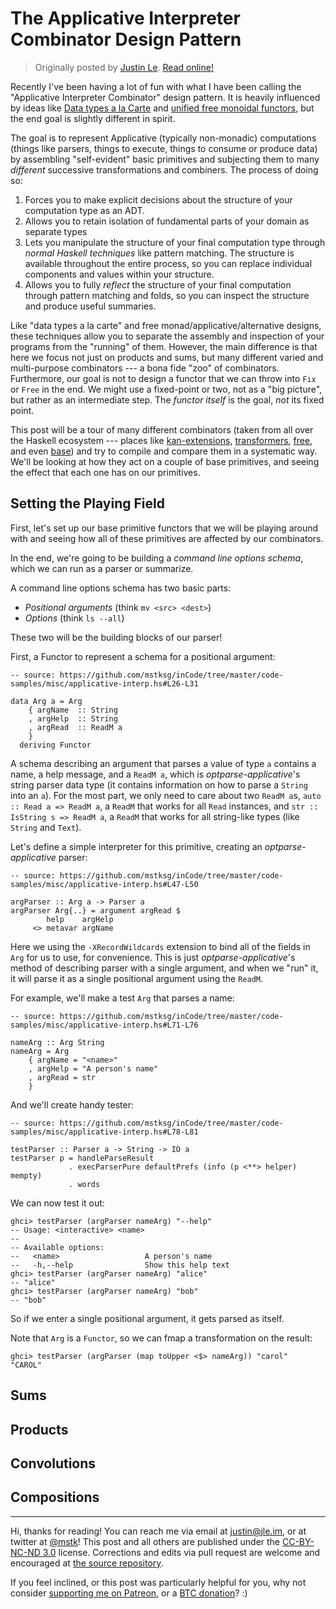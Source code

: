 The Applicative Interpreter Combinator Design Pattern
=====================================================

> Originally posted by [Justin Le](https://blog.jle.im/).
> [Read online!](https://blog.jle.im/entry/interpreter-combinators.html)

Recently I've been having a lot of fun with what I have been calling the
"Applicative Interpreter Combinator" design pattern. It is heavily influenced by
ideas like [Data types a la
Carte](http://www.cs.ru.nl/~W.Swierstra/Publications/DataTypesALaCarte.pdf) and
[unified free monoidal
functors](http://oleg.fi/gists/posts/2018-02-21-single-free.html), but the end
goal is slightly different in spirit.

The goal is to represent Applicative (typically non-monadic) computations
(things like parsers, things to execute, things to consume or produce data) by
assembling "self-evident" basic primitives and subjecting them to many
*different* successive transformations and combiners. The process of doing so:

1.  Forces you to make explicit decisions about the structure of your
    computation type as an ADT.
2.  Allows you to retain isolation of fundamental parts of your domain as
    separate types
3.  Lets you manipulate the structure of your final computation type through
    *normal Haskell techniques* like pattern matching. The structure is
    available throughout the entire process, so you can replace individual
    components and values within your structure.
4.  Allows you to fully *reflect* the structure of your final computation
    through pattern matching and folds, so you can inspect the structure and
    produce useful summaries.

Like "data types a la carte" and free monad/applicative/alternative designs,
these techniques allow you to separate the assembly and inspection of your
programs from the "running" of them. However, the main difference is that here
we focus not just on products and sums, but many different varied and
multi-purpose combinators --- a bona fide "zoo" of combinators. Furthermore, our
goal is not to design a functor that we can throw into `Fix` or `Free` in the
end. We might use a fixed-point or two, not as a "big picture", but rather as an
intermediate step. The *functor itself* is the goal, *not* its fixed point.

This post will be a tour of many different combinators (taken from all over the
Haskell ecosystem --- places like
[kan-extensions](https://hackage.haskell.org/package/kan-extensions),
[transformers](https://hackage.haskell.org/package/transformers),
[free](https://hackage.haskell.org/package/free), and even
[base](https://hackage.haskell.org/package/base)) and try to compile and compare
them in a systematic way. We'll be looking at how they act on a couple of base
primitives, and seeing the effect that each one has on our primitives.

Setting the Playing Field
-------------------------

First, let's set up our base primitive functors that we will be playing around
with and seeing how all of these primitives are affected by our combinators.

In the end, we're going to be building a *command line options schema*, which we
can run as a parser or summarize.

A command line options schema has two basic parts:

-   *Positional arguments* (think `mv <src> <dest>`)
-   *Options* (think `ls --all`)

These two will be the building blocks of our parser!

First, a Functor to represent a schema for a positional argument:

``` {.haskell}
-- source: https://github.com/mstksg/inCode/tree/master/code-samples/misc/applicative-interp.hs#L26-L31

data Arg a = Arg
    { argName  :: String
    , argHelp  :: String
    , argRead  :: ReadM a
    }
  deriving Functor
```

A schema describing an argument that parses a value of type `a` contains a name,
a help message, and a `ReadM a`, which is *optparse-applicative*'s string parser
data type (it contains information on how to parse a `String` into an `a`). For
the most part, we only need to care about two `ReadM a`s,
`auto :: Read a => ReadM a`, a `ReadM` that works for all `Read` instances, and
`str :: IsString s => ReadM a`, a `ReadM` that works for all string-like types
(like `String` and `Text`).

Let's define a simple interpreter for this primitive, creating an
*optparse-applicative* parser:

``` {.haskell}
-- source: https://github.com/mstksg/inCode/tree/master/code-samples/misc/applicative-interp.hs#L47-L50

argParser :: Arg a -> Parser a
argParser Arg{..} = argument argRead $
        help    argHelp
     <> metavar argName
```

Here we using the `-XRecordWildcards` extension to bind all of the fields in
`Arg` for us to use, for convenience. This is just *optparse-applicative*'s
method of describing parser with a single argument, and when we "run" it, it
will parse it as a single positional argument using the `ReadM`.

For example, we'll make a test `Arg` that parses a name:

``` {.haskell}
-- source: https://github.com/mstksg/inCode/tree/master/code-samples/misc/applicative-interp.hs#L71-L76

nameArg :: Arg String
nameArg = Arg
    { argName = "<name>"
    , argHelp = "A person's name"
    , argRead = str
    }
```

And we'll create handy tester:

``` {.haskell}
-- source: https://github.com/mstksg/inCode/tree/master/code-samples/misc/applicative-interp.hs#L78-L81

testParser :: Parser a -> String -> IO a
testParser p = handleParseResult
             . execParserPure defaultPrefs (info (p <**> helper) mempty)
             . words
```

We can now test it out:

``` {.haskell}
ghci> testParser (argParser nameArg) "--help"
-- Usage: <interactive> <name>
--
-- Available options:
--   <name>                   A person's name
--   -h,--help                Show this help text
ghci> testParser (argParser nameArg) "alice"
-- "alice"
ghci> testParser (argParser nameArg) "bob"
-- "bob"
```

So if we enter a single positional argument, it gets parsed as itself.

Note that `Arg` is a `Functor`, so we can fmap a transformation on the result:

``` {.haskell}
ghci> testParser (argParser (map toUpper <$> nameArg)) "carol"
"CAROL"
```

Sums
----

Products
--------

Convolutions
------------

Compositions
------------

--------------------------------------------------------------------------------

Hi, thanks for reading! You can reach me via email at <justin@jle.im>, or at
twitter at [\@mstk](https://twitter.com/mstk)! This post and all others are
published under the [CC-BY-NC-ND
3.0](https://creativecommons.org/licenses/by-nc-nd/3.0/) license. Corrections
and edits via pull request are welcome and encouraged at [the source
repository](https://github.com/mstksg/inCode).

If you feel inclined, or this post was particularly helpful for you, why not
consider [supporting me on Patreon](https://www.patreon.com/justinle/overview),
or a [BTC donation](bitcoin:3D7rmAYgbDnp4gp4rf22THsGt74fNucPDU)? :)
